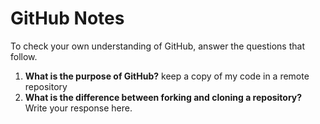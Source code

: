 # GitHub Notes

To check your own understanding of GitHub, answer the questions that follow.

1. **What is the purpose of GitHub?** keep a copy of my code in a remote repository
1. **What is the difference between forking and cloning a repository?** Write your response here.
